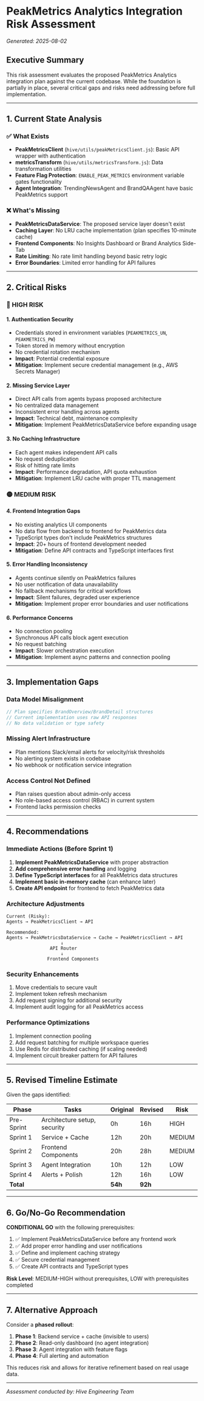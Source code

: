 # PeakMetrics Analytics Integration Risk Assessment

_Generated: 2025-08-02_

## Executive Summary

This risk assessment evaluates the proposed PeakMetrics Analytics integration plan against the current codebase. While the foundation is partially in place, several critical gaps and risks need addressing before full implementation.

---

## 1. Current State Analysis

### ✅ What Exists
- **PeakMetricsClient** (`hive/utils/peakMetricsClient.js`): Basic API wrapper with authentication
- **metricsTransform** (`hive/utils/metricsTransform.js`): Data transformation utilities
- **Feature Flag Protection**: `ENABLE_PEAK_METRICS` environment variable gates functionality
- **Agent Integration**: TrendingNewsAgent and BrandQAAgent have basic PeakMetrics support

### ❌ What's Missing
- **PeakMetricsDataService**: The proposed service layer doesn't exist
- **Caching Layer**: No LRU cache implementation (plan specifies 10-minute cache)
- **Frontend Components**: No Insights Dashboard or Brand Analytics Side-Tab
- **Rate Limiting**: No rate limit handling beyond basic retry logic
- **Error Boundaries**: Limited error handling for API failures

---

## 2. Critical Risks

### 🔴 HIGH RISK

#### 1. **Authentication Security**
- Credentials stored in environment variables (`PEAKMETRICS_UN`, `PEAKMETRICS_PW`)
- Token stored in memory without encryption
- No credential rotation mechanism
- **Impact**: Potential credential exposure
- **Mitigation**: Implement secure credential management (e.g., AWS Secrets Manager)

#### 2. **Missing Service Layer**
- Direct API calls from agents bypass proposed architecture
- No centralized data management
- Inconsistent error handling across agents
- **Impact**: Technical debt, maintenance complexity
- **Mitigation**: Implement PeakMetricsDataService before expanding usage

#### 3. **No Caching Infrastructure**
- Each agent makes independent API calls
- No request deduplication
- Risk of hitting rate limits
- **Impact**: Performance degradation, API quota exhaustion
- **Mitigation**: Implement LRU cache with proper TTL management

### 🟡 MEDIUM RISK

#### 4. **Frontend Integration Gaps**
- No existing analytics UI components
- No data flow from backend to frontend for PeakMetrics data
- TypeScript types don't include PeakMetrics structures
- **Impact**: 20+ hours of frontend development needed
- **Mitigation**: Define API contracts and TypeScript interfaces first

#### 5. **Error Handling Inconsistency**
- Agents continue silently on PeakMetrics failures
- No user notification of data unavailability
- No fallback mechanisms for critical workflows
- **Impact**: Silent failures, degraded user experience
- **Mitigation**: Implement proper error boundaries and user notifications

#### 6. **Performance Concerns**
- No connection pooling
- Synchronous API calls block agent execution
- No request batching
- **Impact**: Slower orchestration execution
- **Mitigation**: Implement async patterns and connection pooling

---

## 3. Implementation Gaps

### Data Model Misalignment
```javascript
// Plan specifies BrandOverview/BrandDetail structures
// Current implementation uses raw API responses
// No data validation or type safety
```

### Missing Alert Infrastructure
- Plan mentions Slack/email alerts for velocity/risk thresholds
- No alerting system exists in codebase
- No webhook or notification service integration

### Access Control Not Defined
- Plan raises question about admin-only access
- No role-based access control (RBAC) in current system
- Frontend lacks permission checks

---

## 4. Recommendations

### Immediate Actions (Before Sprint 1)
1. **Implement PeakMetricsDataService** with proper abstraction
2. **Add comprehensive error handling** and logging
3. **Define TypeScript interfaces** for all PeakMetrics data structures
4. **Implement basic in-memory cache** (can enhance later)
5. **Create API endpoint** for frontend to fetch PeakMetrics data

### Architecture Adjustments
```text
Current (Risky):
Agents → PeakMetricsClient → API

Recommended:
Agents → PeakMetricsDataService → Cache → PeakMetricsClient → API
                    ↓
                API Router
                    ↓
               Frontend Components
```

### Security Enhancements
1. Move credentials to secure vault
2. Implement token refresh mechanism
3. Add request signing for additional security
4. Implement audit logging for all PeakMetrics access

### Performance Optimizations
1. Implement connection pooling
2. Add request batching for multiple workspace queries
3. Use Redis for distributed caching (if scaling needed)
4. Implement circuit breaker pattern for API failures

---

## 5. Revised Timeline Estimate

Given the gaps identified:

| Phase | Tasks | Original | Revised | Risk |
|-------|-------|----------|---------|------|
| Pre-Sprint | Architecture setup, security | 0h | 16h | HIGH |
| Sprint 1 | Service + Cache | 12h | 20h | MEDIUM |
| Sprint 2 | Frontend Components | 20h | 28h | MEDIUM |
| Sprint 3 | Agent Integration | 10h | 12h | LOW |
| Sprint 4 | Alerts + Polish | 12h | 16h | LOW |
| **Total** | | **54h** | **92h** | |

---

## 6. Go/No-Go Recommendation

**CONDITIONAL GO** with the following prerequisites:

1. ✅ Implement PeakMetricsDataService before any frontend work
2. ✅ Add proper error handling and user notifications
3. ✅ Define and implement caching strategy
4. ✅ Secure credential management
5. ✅ Create API contracts and TypeScript types

**Risk Level**: MEDIUM-HIGH without prerequisites, LOW with prerequisites completed

---

## 7. Alternative Approach

Consider a **phased rollout**:
1. **Phase 1**: Backend service + cache (invisible to users)
2. **Phase 2**: Read-only dashboard (no agent integration)
3. **Phase 3**: Agent integration with feature flags
4. **Phase 4**: Full alerting and automation

This reduces risk and allows for iterative refinement based on real usage data.

---

_Assessment conducted by: Hive Engineering Team_